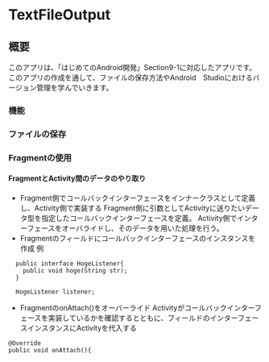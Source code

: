 # TextFileOutput
## 概要
このアプリは、「はじめてのAndroid開発」Section9-1に対応したアプリです。
このアプリの作成を通して、ファイルの保存方法やAndroid　Studioにおけるバージョン管理を学んでいきます。

### 機能
### ファイルの保存

### Fragmentの使用
#### FragmentとActivity間のデータのやり取り

- Fragment側でコールバックインターフェースをインナークラスとして定義し、Activity側で実装する
Fragment側に引数としてActivityに送りたいデータ型を指定したコールバックインターフェースを定義。
Activity側でインターフェースをオーバライドし、そのデータを用いた処理を行う。
- Fragmentのフィールドにコールバックインターフェースのインスタンスを作成
例
~~~
  public interface HogeListener{
    public void hoge(String str);
  }
  
  HogeListener listener;
~~~
- FragmentのonAttach()をオーバーライド
Activityがコールバックインターフェースを実装しているかを確認するとともに、フィールドのインターフェースインスタンスにActivityを代入する
~~~
@Override
public void onAttach(){
  
